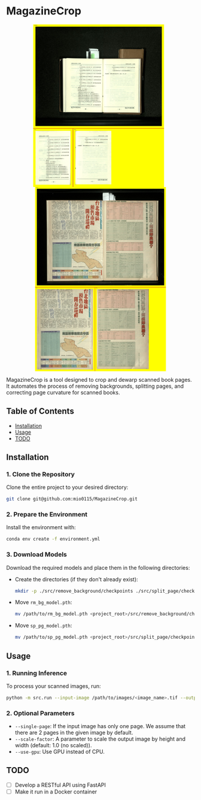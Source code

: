 # MagazineCrop

<p align="center">
    <img src="figures/no4_10-09_03_21-21.jpg" width="350" style="vertical-align: top; margin-right: 10px;" />
    <img src="figures/no7-1004_170456.jpg" style="vertical-align: top;" width="350" />
</p>

MagazineCrop is a tool designed to crop and dewarp scanned book pages. It automates the process of removing backgrounds, splitting pages, and correcting page curvature for scanned books.

## Table of Contents
- [Installation](#installation)
- [Usage](#usage)
- [TODO](#todo)

## Installation

### 1. Clone the Repository
Clone the entire project to your desired directory:
```bash
git clone git@github.com:mio0115/MagazineCrop.git
```

### 2. Prepare the Environment
Install the environment with:
```bash
conda env create -f environment.yml
```

### 3. Download Models
Download the required models and place them in the following directories:

- Create the directories (if they don't already exist):
  ```bash
  mkdir -p ./src/remove_background/checkpoints ./src/split_page/checkpoints
  ```

- Move `rm_bg_model.pth`:
    ```bash
    mv /path/to/rm_bg_model.pth <project_root>/src/remove_background/checkpoints/
    ```

- Move `sp_pg_model.pth`:
    ```bash
    mv /path/to/sp_pg_model.pth <project_root>/src/split_page/checkpoints/
    ```

## Usage

### 1. Running Inference
To process your scanned images, run:
```bash
python -m src.run --input-image /path/to/images/<image_name>.tif --output-directory /path/to/output
```

### 2. Optional Parameters

- `--single-page`: If the input image has only one page. We assume that there are 2 pages in the given image by default.
- `--scale-factor`: A parameter to scale the output image by height and width (default: 1.0 (no scaled)).
- `--use-gpu`:  Use GPU instead of CPU.

## TODO
- [ ] Develop a RESTful API using FastAPI
- [ ] Make it run in a Docker container